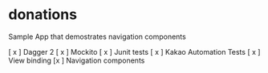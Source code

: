 # donations
Sample App that demostrates navigation components

[ x ] Dagger 2
[ x ] Mockito
[ x ] Junit tests
[ x ] Kakao Automation Tests
[ x ] View binding
[x ] Navigation components
